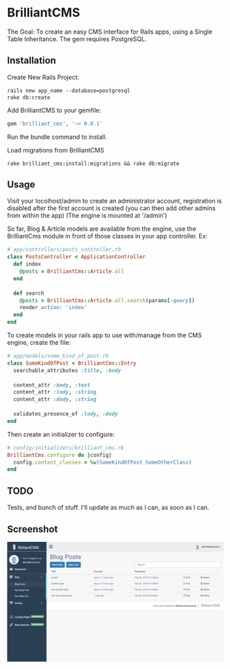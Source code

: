 # BrilliantCMS

The Goal: To create an easy CMS interface for Rails apps, using a Single Table Inheritance. The gem requires PostgreSQL. 

## Installation

Create New Rails Project:
```console
rails new app_name --database=postgresql
rake db:create
```

Add BrilliantCMS to your gemfile:

```ruby
gem 'brilliant_cms', '~> 0.0.1'
```
Run the bundle command to install.

Load migrations from BrilliantCMS

```console
rake brilliant_cms:install:migrations && rake db:migrate
```


## Usage

Visit your locolhost/admin to create an administrator account, registration is disabled after the first account is created (you can then add other admins from within the app)
(The engine is mounted at '/admin')

So far, Blog & Article models are available from the engine, use the BrilliantCms module in front of those classes in your app controller. Ex: 
```ruby
# app/controllers/posts_controller.rb
class PostsController < ApplicationController
  def index
    @posts = BrilliantCms::Article.all
  end

  def search
    @posts = BrilliantCms::Article.all.search(params[:query])
    render action: 'index'
  end
end
```

To create models in your rails app to use with/manage from the CMS engine, create the file:
```ruby
# app/models/some_kind_of_post.rb
class SomeKindOfPost < BrilliantCms::Entry
  searchable_attributes :title, :body

  content_attr :body, :text
  content_attr :lody, :string
  content_attr :dody, :string
  
  validates_presence_of :lody, :dody
end
```
Then create an initializer to configure:
```ruby
# config/initializers/brilliant_cms.rb
BrilliantCms.configure do |config|
  config.content_classes = %w(SomeKindOfPost SomeOtherClass)
end
```

## TODO
Tests, and bunch of stuff. I'll update as much as I can, as soon as I can.

## Screenshot
![Alt text](screenshot.png?raw=true "Remote Tool")
